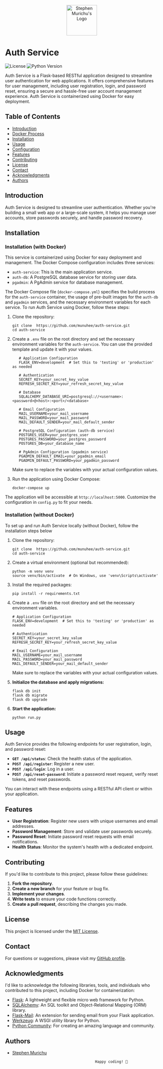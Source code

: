 
<div align="center">
  <img src="https://res.cloudinary.com/murste/image/upload/v1698907632/stevolve_x8ioeu.png" alt="Stephen Murichu's Logo" width="100" />
</div>

# Auth Service

![License](https://img.shields.io/badge/License-MIT-blue.svg)
![Python Version](https://img.shields.io/badge/Python-3.10-green)

Auth Service is a Flask-based RESTful application designed to streamline user authentication for web applications. It offers comprehensive features for user management, including user registration, login, and password reset, ensuring a secure and hassle-free user account management experience. Auth Service is containerized using Docker for easy deployment.

## Table of Contents

- [Introduction](#introduction)
- [Docker Process](#docker-process)
- [Installation](#installation)
- [Usage](#usage)
- [Configuration](#configuration)
- [Features](#features)
- [Contributing](#contributing)
- [License](#license)
- [Contact](#contact)
- [Acknowledgments](#acknowledgments)
- [Authors](#authors)

## Introduction

Auth Service is designed to streamline user authentication. Whether you're building a small web app or a large-scale system, it helps you manage user accounts, store passwords securely, and handle password recovery.
## Installation
### Installation (with Docker)

This service is containerized using Docker for easy deployment and management. The Docker Compose configuration includes three services:

- `auth-service`: This is the main application service.
- `auth-db`: A PostgreSQL database service for storing user data.
- `pgadmin`: A PgAdmin service for database management.

The Docker Compose file (`docker-compose.yml`) specifies the build process for the `auth-service` container, the usage of pre-built images for the `auth-db` and `pgadmin` services, and the necessary environment variables for each service. To run Auth Service using Docker, follow these steps:

   1. Clone the repository:
      ```shell
      git clone  https://github.com/munuhee/auth-service.git
      cd auth-service
      ```

   2. Create a `.env` file on the root directory and set the necessary environment variables for the `auth-service`. You can use the provided template and update it with your values.
      ```plaintext
         # Application Configuration
         FLASK_ENV=development  # Set this to 'testing' or 'production' as needed

         # Authentication
         SECRET_KEY=your_secret_key_value
         REFRESH_SECRET_KEY=your_refresh_secret_key_value

         # Database
         SQLALCHEMY_DATABASE_URI=postgresql://<username>:<password>@<host>:<port>/<database>

         # Email Configuration
         MAIL_USERNAME=your_mail_username
         MAIL_PASSWORD=your_mail_password
         MAIL_DEFAULT_SENDER=your_mail_default_sender

         # PostgreSQL Configuration (auth-db service)
         POSTGRES_USER=your_postgres_user
         POSTGRES_PASSWORD=your_postgres_password
         POSTGRES_DB=your_database_name

         # PgAdmin Configuration (pgadmin service)
         PGADMIN_DEFAULT_EMAIL=your_pgadmin_email
         PGADMIN_DEFAULT_PASSWORD=your_pgadmin_password
      ```
      Make sure to replace the variables with your actual configuration values.

   3. Run the application using Docker Compose:
      ```shell
      docker-compose up
      ```

The application will be accessible at `http://localhost:5000`. Customize the configuration in `config.py` to fit your needs.

### Installation (without Docker)

To set up and run Auth Service locally (without Docker), follow the installation steps below
   1. Clone the repository:
      ```shell
      git clone  https://github.com/munuhee/auth-service.git
      cd auth-service
      ```

   2. Create a virtual environment (optional but recommended):
      ```shell
      python -m venv venv
      source venv/bin/activate  # On Windows, use 'venv\Scripts\activate'
      ```

   3. Install the required packages:
      ```shell
      pip install -r requirements.txt
      ```

   4. Create a `.env` file on the root directory and set the necessary environment variables.
      ```plaintext
      # Application Configuration
      FLASK_ENV=development  # Set this to 'testing' or 'production' as needed

      # Authentication
      SECRET_KEY=your_secret_key_value
      REFRESH_SECRET_KEY=your_refresh_secret_key_value

      # Email Configuration
      MAIL_USERNAME=your_mail_username
      MAIL_PASSWORD=your_mail_password
      MAIL_DEFAULT_SENDER=your_mail_default_sender
      ```
      Make sure to replace the variables with your actual configuration values.

   5. **Initialize the database and apply migrations:**
      ```shell
      flask db init
      flask db migrate
      flask db upgrade
      ```

   6. **Start the application:**
      ```shell
      python run.py
      ```

## Usage

Auth Service provides the following endpoints for user registration, login, and password reset:

- **`GET /api/status`**: Check the health status of the application.
- **`POST /api/register`**: Register a new user.
- **`POST /api/login`**: Log in a user.
- **`POST /api/reset-password`**: Initiate a password reset request, verify reset tokens, and reset passwords.

You can interact with these endpoints using a RESTful API client or within your application.

## Features

- **User Registration**: Register new users with unique usernames and email addresses.
- **Password Management**: Store and validate user passwords securely.
- **Password Reset**: Initiate password reset requests with email notifications.
- **Health Status**: Monitor the system's health with a dedicated endpoint.

## Contributing

If you'd like to contribute to this project, please follow these guidelines:

1. **Fork the repository**.
2. **Create a new branch** for your feature or bug fix.
3. **Implement your changes**.
4. **Write tests** to ensure your code functions correctly.
5. **Create a pull request**, describing the changes you made.


## License

This project is licensed under the [MIT License](LICENSE).

## Contact

For questions or suggestions, please visit my [GitHub profile](https://github.com/munuhee).

## Acknowledgments

I'd like to acknowledge the following libraries, tools, and individuals who contributed to this project, including Docker for containerization:

- [Flask](https://flask.palletsprojects.com/): A lightweight and flexible micro web framework for Python.
- [SQLAlchemy](https://www.sqlalchemy.org/): An SQL toolkit and Object-Relational Mapping (ORM) library.
- [Flask-Mail](https://pythonhosted.org/Flask-Mail/): An extension for sending email from your Flask application.
- [Werkzeug](https://werkzeug.palletsprojects.com/): A WSGI utility library for Python.
- [Python Community](https://www.python.org/community/): For creating an amazing language and community.

## Authors

- [Stephen Murichu](https://github.com/munuhee)

                                            Happy coding! 🚀
